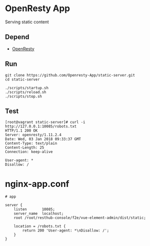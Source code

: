 # OpenResty App 

Serving static content

## Depend

* [OpenResty](http://openresty.org/en/installation.html)

## Run

```
git clone https://github.com/Openresty-App/static-server.git
cd static-server

./scripts/startup.sh
./scripts/reload.sh
./scripts/stop.sh
```

## Test

```lang=shell
[root@vagrant static-server]# curl -i http://127.0.0.1:10085/robots.txt
HTTP/1.1 200 OK
Server: openresty/1.11.2.4
Date: Wed, 03 Jan 2018 09:33:37 GMT
Content-Type: text/plain
Content-Length: 25
Connection: keep-alive

User-agent: *
Disallow: /
```

# nginx-app.conf

```lang=nginx
# app

server {
    listen       10085;
    server_name  localhost;
    root /root/resthub-console/f2e/vue-element-admin/dist/static;

    location = /robots.txt {
        return 200 'User-agent: *\nDisallow: /';
    }
}
```
